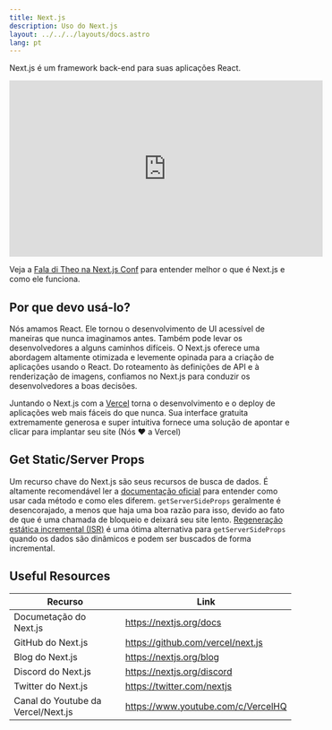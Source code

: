 ```yaml
---
title: Next.js
description: Uso do Next.js
layout: ../../../layouts/docs.astro
lang: pt
---
```


Next.js é um framework back-end para suas aplicações React.

<div class="embed">
<iframe width="560" height="315" src="https://www.youtube.com/embed/W4UhNo3HAMw" title="Next.js is a backend framework" frameborder="0" allow="accelerometer; autoplay; clipboard-write; encrypted-media; gyroscope; picture-in-picture" allowfullscreen></iframe>
</div>

Veja a [Fala di Theo na Next.js Conf](https://www.youtube.com/watch?v=W4UhNo3HAMw) para entender melhor o que é Next.js e como ele funciona.</p>

## Por que devo usá-lo?

Nós amamos React. Ele tornou o desenvolvimento de UI acessível de maneiras que nunca imaginamos antes. Também pode levar os desenvolvedores a alguns caminhos difíceis. O Next.js oferece uma abordagem altamente otimizada e levemente opinada para a criação de aplicações usando o React. Do roteamento às definições de API e à renderização de imagens, confiamos no Next.js para conduzir os desenvolvedores a boas decisões.

Juntando o Next.js com a [Vercel](https://vercel.com/) torna o desenvolvimento e o deploy de aplicações web mais fáceis do que nunca. Sua interface gratuita extremamente generosa e super intuitiva fornece uma solução de apontar e clicar para implantar seu site (Nós ❤️ a Vercel)

## Get Static/Server Props

Um recurso chave do Next.js são seus recursos de busca de dados. É altamente recomendável ler a [documentação oficial](https://nextjs.org/docs/basic-features/data-fetching) para entender como usar cada método e como eles diferem. `getServerSideProps` geralmente é desencorajado, a menos que haja uma boa razão para isso, devido ao fato de que é uma chamada de bloqueio e deixará seu site lento. [Regeneração estática incremental (ISR)](https://nextjs.org/docs/basic-features/data-fetching/incremental-static-regeneration) é uma ótima alternativa para `getServerSideProps` quando os dados são dinâmicos e podem ser buscados de forma incremental.

## Useful Resources

| Recurso                            | Link                               |
| ---------------------------------- | ---------------------------------- |
| Documetação do Next.js             | https://nextjs.org/docs            |
| GitHub do Next.js                  | https://github.com/vercel/next.js  |
| Blog do Next.js                    | https://nextjs.org/blog            |
| Discord do Next.js                 | https://nextjs.org/discord         |
| Twitter do Next.js                 | https://twitter.com/nextjs         |
| Canal do Youtube da Vercel/Next.js | https://www.youtube.com/c/VercelHQ |
